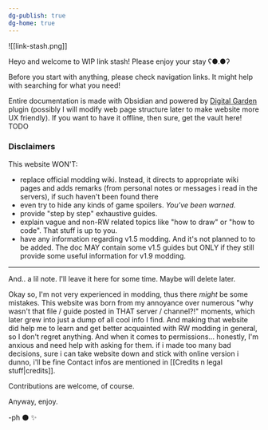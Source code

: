 ```yaml
---
dg-publish: true
dg-home: true
---
```

![[link-stash.png]]



Heyo and welcome to WIP link stash! Please enjoy your stay ʕ●.●ʔ

Before you start with anything, please check navigation links. It might help with searching for what you need!

Entire documentation is made with Obsidian and powered by [Digital Garden](https://dg-docs.ole.dev/) plugin (possibly I will modify web page structure later to make website more UX friendly).
If you want to have it offline, then sure, get the vault here! TODO
### Disclaimers
This website WON'T:
 - replace official modding wiki. Instead, it directs to appropriate wiki pages and adds remarks (from personal notes or messages i read in the servers), if such haven't been found there
 - even try to hide any kinds of game spoilers. *You've been warned.*
 - provide "step by step" exhaustive guides.
 - explain vague and non-RW related topics like "how to draw" or "how to code". That stuff is up to you.
 - have any information regarding v1.5 modding. And it's not planned to to be added. The doc MAY contain some v1.5 guides but ONLY if they still provide some useful information for v1.9 modding.
 
------

And.. a lil note. I'll leave it here for some time. Maybe will delete later.

Okay so, I'm not very experienced in modding, thus there *might* be some mistakes. 
This website was born from my annoyance over numerous "why wasn't that file / guide posted in THAT server / channel?!" moments, which later grew into just a dump of all cool info I find. 
And making that website did help me to learn and get better acquainted with RW modding in general, so I don't regret anything. 
And when it comes to permissions... honestly, I'm anxious and need help with asking for them.
if i made too many bad decisions, sure i can take website down and stick with online version i dunno, i'll be fine
Contact infos are mentioned in [[Credits n legal stuff|credits]]. 


Contributions are welcome, of course. 



Anyway,
	enjoy. 
  
-ph ⚫ ✨